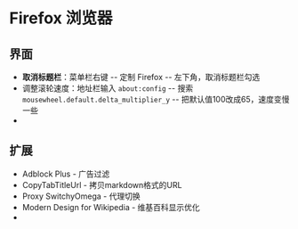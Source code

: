 # Firefox 浏览器

## 界面

- **取消标题栏**：菜单栏右键 -- 定制 Firefox -- 左下角，取消标题栏勾选
- 调整滚轮速度：地址栏输入 `about:config`  -- 搜索 ` mousewheel.default.delta_multiplier_y` -- 把默认值100改成65，速度变慢一些
- 


## 扩展

- Adblock Plus - 广告过滤
- CopyTabTitleUrl - 拷贝markdown格式的URL
- Proxy SwitchyOmega - 代理切换
- Modern Design for Wikipedia - 维基百科显示优化
- 